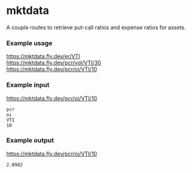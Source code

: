 # mktdata
A couple routes to retrieve put-call ratios and expense ratios for assets.

### Example usage
https://mktdata.fly.dev/er/VTI  
https://mktdata.fly.dev/pcr/vol/VTI/30  
https://mktdata.fly.dev/pcr/oi/VTI/10  


### Example input
https://mktdata.fly.dev/pcr/oi/VTI/10
```
pcr
oi
VTI
10
```


### Example output
https://mktdata.fly.dev/pcr/oi/VTI/10
```
2.0982
```
